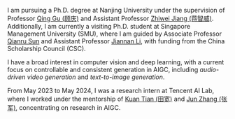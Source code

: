 I am pursuing a Ph.D. degree at Nanjing University under the supervision of Professor [Qing Gu (顾庆)](https://isetnju.github.io/guq/index.html) and Assistant Professor [Zhiwei Jiang (蒋智威)](https://zhiweinju.github.io).
Additionally, I am currently a visiting Ph.D. student at Singapore Management University (SMU), where I am guided by Associate Professor [Qianru Sun](https://qianrusun.com) and Assistant Professor [Jiannan Li](https://jchrisli.github.io), with funding from the China Scholarship Council (CSC).

I have a broad interest in computer vision and deep learning, with a current focus on controllable and consistent generation in AIGC, including *audio-driven video generation* and *text-to-image generation*.

From May 2023 to May 2024, I was a research intern at Tencent AI Lab, where I worked under the mentorship of [Kuan Tian (田宽)](https://tiankuan93.github.io/) and [Jun Zhang (张军)](https://junzhang.org/), concentrating on research in AIGC.
